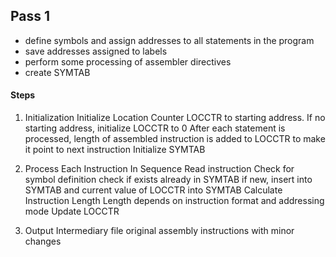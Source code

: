 ## Pass 1
- define symbols and assign addresses to all statements in the program
- save addresses assigned to labels
- perform some processing of assembler directives
- create SYMTAB

#### Steps
1. Initialization
	   Initialize Location Counter LOCCTR to starting address. If no starting address, initialize LOCCTR to 0
	   After each statement is processed, length of assembled instruction is added to LOCCTR to make it point to next instruction
	   Initialize SYMTAB
   
2. Process Each Instruction In Sequence
	   Read instruction
	   Check for symbol definition
	   check if exists already in SYMTAB
		   if new, insert into SYMTAB and current value of LOCCTR into SYMTAB
	   Calculate Instruction Length
		   Length depends on instruction format and addressing mode
	   Update LOCCTR

3. Output
	   Intermediary file 
	   original assembly instructions with minor changes